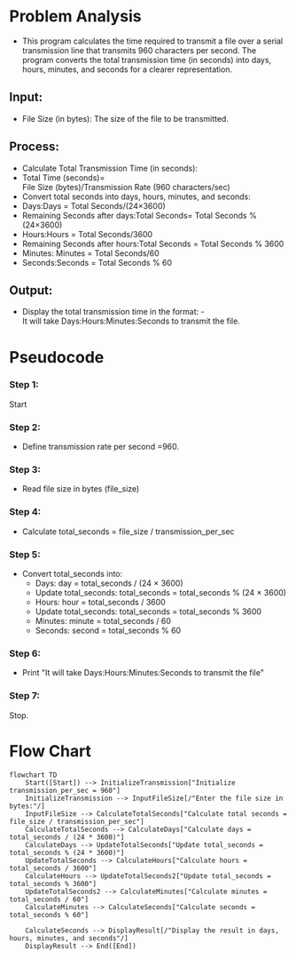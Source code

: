 # Problem Analysis
- This program calculates the time required to transmit a file over a serial transmission line that transmits 960 characters per second. The program converts the total transmission time (in seconds) into days, hours, minutes, and seconds for a clearer representation.
## Input:
- File Size (in bytes): The size of the file to be transmitted.
## Process:
- Calculate Total Transmission Time (in seconds):
- Total Time (seconds)= File Size (bytes)/Transmission Rate (960 characters/sec)
- Convert total seconds into days, hours, minutes, and seconds:
 - Days:Days = Total Seconds/(24×3600)
 - Remaining Seconds after days:Total Seconds= Total Seconds % (24×3600)
 - Hours:Hours = Total Seconds/3600
 - Remaining Seconds after hours:Total Seconds = Total Seconds % 3600
 - Minutes: Minutes = Total Seconds/60
 - Seconds:Seconds = Total Seconds % 60
## Output:
- Display the total transmission time in the format:
   -It will take Days:Hours:Minutes:Seconds to transmit the file.
# Pseudocode
### Step 1: 

Start

### Step 2: 


- Define transmission rate per second =960.
  
### Step 3:

- Read file size in bytes (file_size)

### Step 4:


- Calculate total_seconds = file_size / transmission_per_sec

### Step 5:

- Convert total_seconds into:
  - Days: day = total_seconds / (24 × 3600)
  - Update total_seconds: total_seconds = total_seconds % (24 × 3600)
  - Hours: hour = total_seconds / 3600
  - Update total_seconds: total_seconds = total_seconds % 3600
  - Minutes: minute = total_seconds / 60
  - Seconds: second = total_seconds % 60

### Step 6:

- Print "It will take Days:Hours:Minutes:Seconds to transmit the file"

### Step 7:
Stop.
# Flow Chart
```mermaid
flowchart TD
    Start([Start]) --> InitializeTransmission["Initialize transmission_per_sec = 960"]
    InitializeTransmission --> InputFileSize[/"Enter the file size in bytes:"/]
    InputFileSize --> CalculateTotalSeconds["Calculate total seconds = file_size / transmission_per_sec"]
    CalculateTotalSeconds --> CalculateDays["Calculate days = total_seconds / (24 * 3600)"]
    CalculateDays --> UpdateTotalSeconds["Update total_seconds = total_seconds % (24 * 3600)"]
    UpdateTotalSeconds --> CalculateHours["Calculate hours = total_seconds / 3600"]
    CalculateHours --> UpdateTotalSeconds2["Update total_seconds = total_seconds % 3600"]
    UpdateTotalSeconds2 --> CalculateMinutes["Calculate minutes = total_seconds / 60"]
    CalculateMinutes --> CalculateSeconds["Calculate seconds = total_seconds % 60"]
    
    CalculateSeconds --> DisplayResult[/"Display the result in days, hours, minutes, and seconds"/]
    DisplayResult --> End([End])
